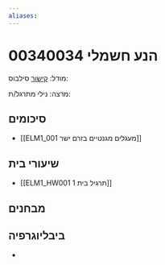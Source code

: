 ```yaml
---
aliases:
---
```

# הנע חשמלי 00340034

מודל: [קישור](https://moodle24.technion.ac.il/course/view.php?id=2376)
סילבוס:

מרצה: נילי
מתרגל/ת: 

## סיכומים
- [[ELM1_001 מעגלים מגנטיים בזרם ישר]]

## שיעורי בית
- [[ELM1_HW001 תרגיל בית 1]]

## מבחנים

## ביבליוגרפיה
- 